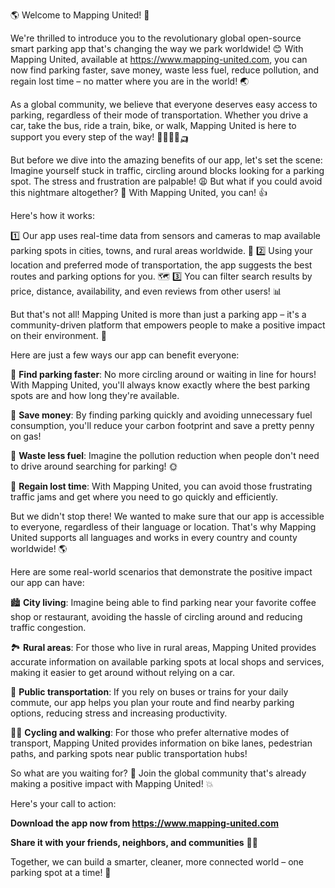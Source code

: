 🌎 Welcome to Mapping United! 🚀

We're thrilled to introduce you to the revolutionary global open-source smart parking app that's changing the way we park worldwide! 😊 With Mapping United, available at https://www.mapping-united.com, you can now find parking faster, save money, waste less fuel, reduce pollution, and regain lost time – no matter where you are in the world! 🌏

As a global community, we believe that everyone deserves easy access to parking, regardless of their mode of transportation. Whether you drive a car, take the bus, ride a train, bike, or walk, Mapping United is here to support you every step of the way! 🚶‍♀️🚌🚂🛺

But before we dive into the amazing benefits of our app, let's set the scene: Imagine yourself stuck in traffic, circling around blocks looking for a parking spot. The stress and frustration are palpable! 😩 But what if you could avoid this nightmare altogether? 🤯 With Mapping United, you can! 👍

Here's how it works:

1️⃣ Our app uses real-time data from sensors and cameras to map available parking spots in cities, towns, and rural areas worldwide. 📍
2️⃣ Using your location and preferred mode of transportation, the app suggests the best routes and parking options for you. 🗺️
3️⃣ You can filter search results by price, distance, availability, and even reviews from other users! 📊

But that's not all! Mapping United is more than just a parking app – it's a community-driven platform that empowers people to make a positive impact on their environment. 🌟

Here are just a few ways our app can benefit everyone:

🔹 **Find parking faster**: No more circling around or waiting in line for hours! With Mapping United, you'll always know exactly where the best parking spots are and how long they're available.

🔹 **Save money**: By finding parking quickly and avoiding unnecessary fuel consumption, you'll reduce your carbon footprint and save a pretty penny on gas!

🔹 **Waste less fuel**: Imagine the pollution reduction when people don't need to drive around searching for parking! 🌞

🔹 **Regain lost time**: With Mapping United, you can avoid those frustrating traffic jams and get where you need to go quickly and efficiently.

But we didn't stop there! We wanted to make sure that our app is accessible to everyone, regardless of their language or location. That's why Mapping United supports all languages and works in every country and county worldwide! 🌎

Here are some real-world scenarios that demonstrate the positive impact our app can have:

🏙️ **City living**: Imagine being able to find parking near your favorite coffee shop or restaurant, avoiding the hassle of circling around and reducing traffic congestion.

🏞️ **Rural areas**: For those who live in rural areas, Mapping United provides accurate information on available parking spots at local shops and services, making it easier to get around without relying on a car.

🚌 **Public transportation**: If you rely on buses or trains for your daily commute, our app helps you plan your route and find nearby parking options, reducing stress and increasing productivity.

🏃‍♀️ **Cycling and walking**: For those who prefer alternative modes of transport, Mapping United provides information on bike lanes, pedestrian paths, and parking spots near public transportation hubs!

So what are you waiting for? 🤔 Join the global community that's already making a positive impact with Mapping United! 💥

Here's your call to action:

**Download the app now from https://www.mapping-united.com**

**Share it with your friends, neighbors, and communities** 👫💬

Together, we can build a smarter, cleaner, more connected world – one parking spot at a time! 🌟